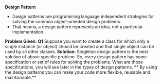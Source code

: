  **Design Pattern**
* Design patterns are programming language independent strategies for solving the common object-oriented design problems.
* That means, a design pattern represents an idea, not a particular implementation. 

**Problem Given:**
**Q1** Suppose you want to create a class for which only a single instance (or object) should be created and that single object can be used by all other classes. 
**Solution:**
Singleton design pattern is the best solution of above specific problem. 
So, every design pattern has some specification or set of rules for solving the problems. 
What are those specifications, you will see later in the types of design patterns. 
**
By using the design patterns you can make your code more flexible, reusable and maintainable.**


